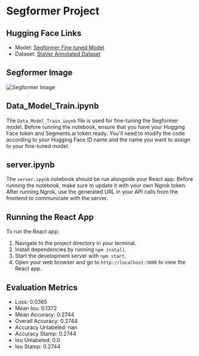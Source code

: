 # Segformer Project

## Hugging Face Links
- Model: [Segformer Fine tuned Model](https://huggingface.co/AliShah07/segformer-b0-finetuned-segments-stamp-verification2)
- Dataset: [StaVer Annotated Dataset](https://huggingface.co/datasets/AliShah07/stamp-verification)

## Segformer Image
![Segformer Image](https://huggingface.co/datasets/huggingface/documentation-images/resolve/main/segformer_architecture.png)

## Data_Model_Train.ipynb
The `Data_Model_Train.ipynb` file is used for fine-tuning the Segformer model. Before running the notebook, ensure that you have your Hugging Face token and Segments.ai token ready. You'll need to modify the code according to your Hugging Face ID name and the name you want to assign to your fine-tuned model.

## server.ipynb
The `server.ipynb` notebook should be run alongside your React app. Before running the notebook, make sure to update it with your own Ngrok token. After running Ngrok, use the generated URL in your API calls from the frontend to communicate with the server.

## Running the React App
To run the React app:
1. Navigate to the project directory in your terminal.
2. Install dependencies by running `npm install`.
3. Start the development server with `npm start`.
4. Open your web browser and go to `http://localhost:3000` to view the React app.

## Evaluation Metrics
- Loss: 0.0365
- Mean Iou: 0.1372
- Mean Accuracy: 0.2744
- Overall Accuracy: 0.2744
- Accuracy Unlabeled: nan
- Accuracy Stamp: 0.2744
- Iou Unlabeled: 0.0
- Iou Stamp: 0.2744
